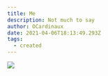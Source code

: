 ```yaml
---
title: Me
description: Not much to say
author: OCardinaux
date: 2021-04-06T18:13:49.293Z
tags:
  - created
---
```

![](/static/img/camz-210406-191834.jpg)